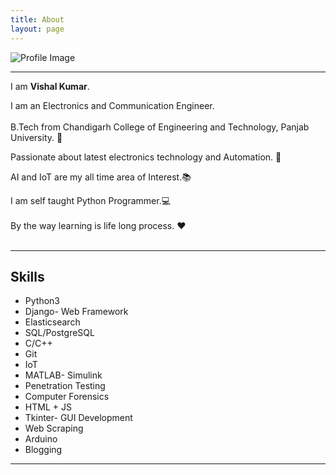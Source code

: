 ```yaml
---
title: About
layout: page
---
```


![Profile Image](https://raw.githubusercontent.com/the-vishal/the-vishal.github.io/master/PicsArt_02-10-12.26.45.jpg)
<br/>
<hr>
<p>
I am <b>Vishal Kumar</b>.<br/>

I am an Electronics and Communication Engineer.<br/>  
B.Tech from Chandigarh College of Engineering and Technology, Panjab University. 🏫<br/>

Passionate about latest electronics technology and Automation. 🔌<br/>   

AI and IoT are my all time area of Interest.📚<br/>   

I am self taught Python Programmer.💻<br/>  
By the way learning is life long process. ❤<br/><br/>  
</p>
<hr>
<h2>Skills</h2>
<ul class="skill-list">
	<li>Python3</li>
	<li>Django- Web Framework</li>
	<li>Elasticsearch</li>
	<li>SQL/PostgreSQL</li>
	<li>C/C++</li>
	<li>Git</li>
	<li>IoT</li>		
	<li>MATLAB- Simulink</li>
	<li>Penetration Testing</li>
	<li>Computer Forensics</li>
	<li>HTML + JS</li>
	<li>Tkinter- GUI Development</li>
	<li>Web Scraping</li>
	<li>Arduino</li>
	<li>Blogging</li>
</ul>
<hr>
